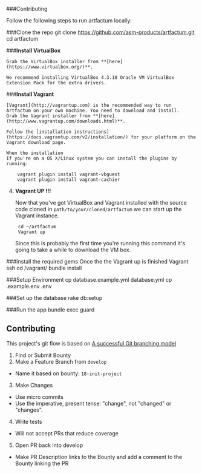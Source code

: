 ###Contributing

Follow the following steps to run artfactum locally:

###Clone the repo
      git clone https://github.com/asm-products/artfactum.git
      cd artfactum


###**Install VirtualBox**

    Grab the VirtualBox installer from **[here](https://www.virtualbox.org/)**.

    We recommend installing VirtualBox 4.3.18 Oracle VM VirtualBox Extension Pack for the extra drivers.

###**Install Vagrant**

    [Vagrant](http://vagrantup.com) is the recommended way to run Artfactum on your own machine. You need to download and install.
    Grab the Vagrant installer from **[here](http://www.vagrantup.com/downloads.html)**.

    Follow the [installation instructions](https://docs.vagrantup.com/v2/installation/) for your platform on the Vagrant download page.

    When the installation
    If you're on a OS X/Linux system you can install the plugins by running:

        vagrant plugin install vagrant-vbguest
        vagrant plugin install vagrant-cachier




4. **Vagrant UP !!!**

    Now that you've got VirtualBox and Vagrant installed with the source code cloned in `path/to/your/cloned/artfactum` we can start up the Vagrant instance.

        cd ~/artfactum
        Vagrant up

    Since this is probably the first time you're running this command it's going to take a while to download the VM box.

###Install the required gems
Once the the Vagrant up is finished
      Vagrant ssh
      cd /vagrant/
      bundle install

###Setup Environment
      cp database.example.yml database.yml
      cp .example.env .env

###Set up the database
      rake db:setup

###Run the app
      bundle exec guard

## Contributing
This project's git flow is based on [A successful Git branching model](http://nvie.com/posts/a-successful-git-branching-model/)

1. Find or Submit Bounty
2. Make a Feature Branch from `develop`
  - Name it based on bounty: `18-init-project`
3. Make Changes
  - Use micro commits
  - Use the imperative, present tense: "change", not "changed" or "changes".
4. Write tests
  - Will not accept PRs that reduce coverage
5. Open PR back into develop
  - Make PR Description links to the Bounty and add a comment to the Bounty linking the PR

